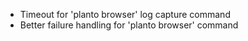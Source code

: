 - Timeout for 'planto browser' log capture command
- Better failure handling for 'planto browser' command